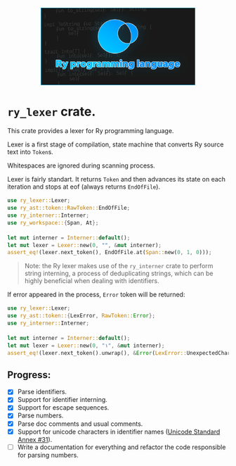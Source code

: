 <p align="center">
    <img width="70%" src="../../additional/icon/banner.png">
</p>

# `ry_lexer` crate.

This crate provides a lexer for Ry programming language.

Lexer is a first stage of compilation, state machine
that converts Ry source text into `Token`s.

Whitespaces are ignored during scanning process.

Lexer is fairly standart. It returns `Token` and then advances its state
on each iteration and stops at eof (always returns `EndOfFile`).

```rs
use ry_lexer::Lexer;
use ry_ast::token::RawToken::EndOfFile;
use ry_interner::Interner;
use ry_workspace::{Span, At};

let mut interner = Interner::default();
let mut lexer = Lexer::new(0, "", &mut interner);
assert_eq!(lexer.next_token(), EndOfFile.at(Span::new(0, 1, 0)));
```

> Note: the Ry lexer makes use of the `ry_interner` crate to perform string interning,
> a process of deduplicating strings, which can be highly beneficial when dealing with
> identifiers.

If error appeared in the process, `Error` token will be returned:

```rs
use ry_lexer::Lexer;
use ry_ast::token::{LexError, RawToken::Error};
use ry_interner::Interner;

let mut interner = Interner::default();
let mut lexer = Lexer::new(0, "١", &mut interner);
assert_eq!(lexer.next_token().unwrap(), &Error(LexError::UnexpectedChar));
```

## Progress:

- [x] Parse identifiers.
- [x] Support for identifier interning.
- [x] Support for escape sequences.
- [x] Parse numbers.
- [x] Parse doc comments and usual comments.
- [x] Support for unicode characters in identifier names ([Unicode Standard Annex #31](https://unicode.org/reports/tr31/)).
- [ ] Write a documentation for everything and refactor the code responsible for parsing numbers.
